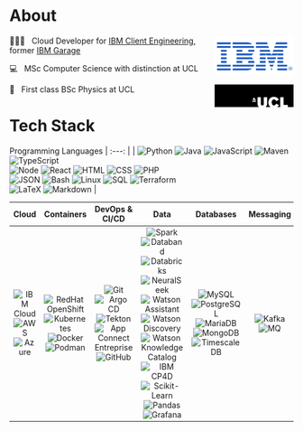 # About
[<img width="140" align="right" alt="IBM logo" src="ibm.png" />](https://www.ibm.com)

🧑🏼‍💻 &nbsp; Cloud Developer for [IBM Client Engineering](https://www.ibm.com/client-engineering), former [IBM Garage](https://www.ibm.com/uk-en/garage)

💻 &nbsp; MSc Computer Science with distinction at UCL 

🔭 &nbsp; First class BSc Physics at UCL 
[<img width="140" align="right" alt="UCL logo" src="ucl.jpeg" />](https://www.ucl.ac.uk/)


# Tech Stack

Programming Languages
| :---: |
| ![Python](https://img.shields.io/badge/-Python-333333?style=flat&logo=python) ![Java](https://img.shields.io/badge/-Java-333333?style=flat&logo=java) ![JavaScript](https://img.shields.io/badge/-JavaScript-333333?style=flat&logo=javascript) ![Maven](https://img.shields.io/badge/-Maven-333333?style=flat&logo=apachemaven) ![TypeScript](https://img.shields.io/badge/-TypeScript-333333?style=flat&logo=typescript) </br> ![Node](https://img.shields.io/badge/-Node.js-333333?style=flat&logo=node.js) ![React](https://img.shields.io/badge/-React.js-333333?style=flat&logo=react) ![HTML](https://img.shields.io/badge/-HTML5-333333?style=flat&logo=HTML5) ![CSS](https://img.shields.io/badge/-CSS-333333?style=flat&logo=CSS3) ![PHP](https://img.shields.io/badge/-PHP-333333?style=flat&logo=PHP) </br> ![JSON](https://img.shields.io/badge/-JSON-333333?style=flat&logo=JSON) ![Bash](https://img.shields.io/badge/-Bash-333333?style=flat&logo=gnubash) ![Linux](https://img.shields.io/badge/-Linux-333333?style=flat&logo=linux) ![SQL](https://img.shields.io/badge/-SQL-333333?style=flat&logo=microsoft-sql-server) ![Terraform](https://img.shields.io/badge/-Terraform-333333?style=flat&logo=Terraform) </br> ![LaTeX](https://img.shields.io/badge/-LaTeX-333333?style=flat&logo=latex) ![Markdown](https://img.shields.io/badge/-Markdown-333333?style=flat&logo=markdown) |

Cloud | Containers | DevOps \& CI/CD | Data | Databases | Messaging | Quantum | Editors |
| :---: | :---: | :---: | :---: | :---: | :---: | :---: | :---: |
|![IBM Cloud](https://img.shields.io/badge/-IBM_Cloud-333333?style=flat&logo=ibmcloud) ![AWS](https://img.shields.io/badge/-AWS-333333?style=flat&logo=amazonaws)</br> ![Azure](https://img.shields.io/badge/-Azure-333333?style=flat&logo=microsoftazure)      |      ![RedHat OpenShift](https://img.shields.io/badge/-RedHat_OpenShift-333333?style=flat&logo=redhat) ![Kubernetes](https://img.shields.io/badge/-Kubernetes-333333?style=flat&logo=Kubernetes) </br> ![Docker](https://img.shields.io/badge/-Docker-333333?style=flat&logo=docker) ![Podman](https://img.shields.io/badge/-Podman-333333?style=flat&logo=podman)        |    ![Git](https://img.shields.io/badge/-Git-333333?style=flat&logo=git) ![Argo CD](https://img.shields.io/badge/-Argo_CD-333333?style=flat&logo=argo) ![Tekton](https://img.shields.io/badge/-Tekton-333333?style=flat&logo=tekton) ![App Connect Entreprise](https://img.shields.io/badge/-App_Connect_Entreprise-333333?style=flat&logo=ibm) ![GitHub](https://img.shields.io/badge/-GitHub-333333?style=flat&logo=github)        |          ![Spark](https://img.shields.io/badge/-Spark-333333?style=flat&logo=apachespark) ![Databand](https://img.shields.io/badge/-Databand-333333?style=flat&logo=ibm) ![Databricks](https://img.shields.io/badge/-Databricks-333333?style=flat&logo=databricks) ![NeuralSeek](https://img.shields.io/badge/-NeuralSeek-333333?style=flat&logo=ibm) ![Watson Assistant](https://img.shields.io/badge/-Watson_Assistant-333333?style=flat&logo=ibmwatson) ![Watson Discovery](https://img.shields.io/badge/-Watson_Discovery-333333?style=flat&logo=ibmwatson) ![Watson Knowledge Catalog](https://img.shields.io/badge/-Watson_Knowledge_Catalog-333333?style=flat&logo=ibmwatson) ![IBM CP4D](https://img.shields.io/badge/-IBM_CP4D-333333?style=flat&logo=ibm) ![Scikit-Learn](https://img.shields.io/badge/-ScikitLearn-333333?style=flat&logo=Scikit-Learn)<br/>![Pandas](https://img.shields.io/badge/-Pandas-333333?style=flat&logo=pandas)   ![Grafana](https://img.shields.io/badge/-Grafana-333333?style=flat&logo=grafana)      |      ![MySQL](https://img.shields.io/badge/-MySQL-333333?style=flat&logo=mysql) ![PostgreSQL](https://img.shields.io/badge/-PostgreSQL-333333?style=flat&logo=postgresql) ![MariaDB](https://img.shields.io/badge/-MariaDB-333333?style=flat&logo=mariadb) ![MongoDB](https://img.shields.io/badge/-MongoDB-333333?style=flat&logo=mongodb)  ![TimescaleDB](https://img.shields.io/badge/-TimescaleDB-333333?style=flat&logo=timescaledb)  |          ![Kafka](https://img.shields.io/badge/-Kafka-333333?style=flat&logo=apachekafka) ![MQ](https://img.shields.io/badge/-MQ-333333?style=flat&logo=rabbitmq)               |              ![Qiskit](https://img.shields.io/badge/-Qiskit-333333?style=flat&logo=Qiskit)             |         ![VScode](https://img.shields.io/badge/-VScode-333333?style=flat&logo=visualstudiocode)<br/>![Node-RED](https://img.shields.io/badge/-NodeRED-333333?style=flat&logo=NodeRED)<br/>![Jupyter Notebook](https://img.shields.io/badge/-Jupyter_Notebook-333333?style=flat&logo=jupyter)<br/>![PyCharm](https://img.shields.io/badge/-PyCharm-333333?style=flat&logo=PyCharm) ![Eclipse](https://img.shields.io/badge/-Eclipse-333333?style=flat&logo=eclipseide)            | 
